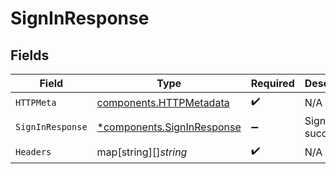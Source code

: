 # SignInResponse


## Fields

| Field                                                                   | Type                                                                    | Required                                                                | Description                                                             |
| ----------------------------------------------------------------------- | ----------------------------------------------------------------------- | ----------------------------------------------------------------------- | ----------------------------------------------------------------------- |
| `HTTPMeta`                                                              | [components.HTTPMetadata](../../models/components/httpmetadata.md)      | :heavy_check_mark:                                                      | N/A                                                                     |
| `SignInResponse`                                                        | [*components.SignInResponse](../../models/components/signinresponse.md) | :heavy_minus_sign:                                                      | Sign in was successful                                                  |
| `Headers`                                                               | map[string][]*string*                                                   | :heavy_check_mark:                                                      | N/A                                                                     |